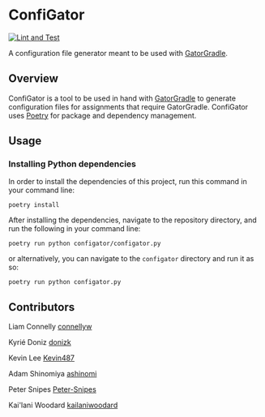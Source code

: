 # ConfiGator
[![Lint and Test](https://github.com/cmpsc-481-s22-m1/ConfiGator/actions/workflows/main.yml/badge.svg?branch=release%2F0.1.0)](https://github.com/cmpsc-481-s22-m1/ConfiGator/actions/workflows/main.yml)

A configuration file generator meant to be used with [GatorGradle](https://github.com/GatorEducator/gatorgradle).

## Overview

ConfiGator is a tool to be used in hand with [GatorGradle](https://github.com/GatorEducator/gatorgradle)
to generate configuration files for assignments that require GatorGradle. ConfiGator
uses [Poetry](https://python-poetry.org/) for package and dependency management.

## Usage

### Installing Python dependencies

In order to install the dependencies of this project, run this command in your
command line:

```
poetry install
```

After installing the dependencies, navigate to the repository directory, and run the
following in your command line:

```
poetry run python configator/configator.py
```

or alternatively, you can navigate to the `configator` directory and run it as so:

```
poetry run python configator.py
```

## Contributors

Liam Connelly [connellyw](https://github.com/connellyw)

Kyrié Doniz [donizk](https://github.com/donizk)

Kevin Lee [Kevin487](https://github.com/Kevin487)

Adam Shinomiya [ashinomi](https://github.com/TheShiny1)

Peter Snipes [Peter-Snipes](https://github.com/Peter-Snipes)

Kai'lani Woodard [kailaniwoodard](https://github.com/kailaniwoodard)
